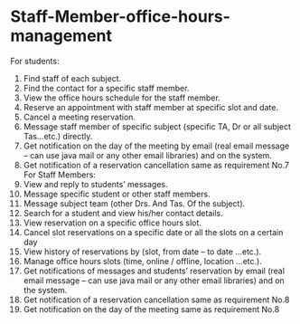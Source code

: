 # Staff-Member-office-hours-management
For students:
1. Find staff of each subject.
2. Find the contact for a specific staff member.
3. View the office hours schedule for the staff member.
4. Reserve an appointment with staff member at specific slot and date.
5. Cancel a meeting reservation.
6. Message staff member of specific subject (specific TA, Dr or all subject Tas…etc.) directly.
7. Get notification on the day of the meeting by email (real email message – can use java mail or any other email libraries) and on the system.
8. Get notification of a reservation cancellation same as requirement No.7
For Staff Members:
1. View and reply to students’ messages.
2. Message specific student or other staff members.
3. Message subject team (other Drs. And Tas. Of the subject).
4. Search for a student and view his/her contact details.
5. View reservation on a specific office hours slot.
6. Cancel slot reservations on a specific date or all the slots on a certain day
7. View history of reservations by (slot, from date – to date …etc.).
8. Manage office hours slots (time, online / offline, location …etc.).
9. Get notifications of messages and students’ reservation by email (real email message – can use java mail or any other email libraries) and on the system.
10. Get notification of a reservation cancellation same as requirement No.8
11. Get notification on the day of the meeting same as requirement No.8
